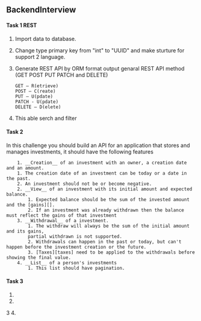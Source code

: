 ## BackendInterview
#### Task 1 REST
1. Import data to database.

2. Change type primary key from "int" to "UUID" and make sturture for support 2 language.

3. Generate REST API by ORM format output genaral REST API method (GET POST PUT PATCH and DELETE) 
    ```
    GET — R(etrieve) 
    POST — C(reate) 
    PUT — U(pdate) 
    PATCH - U(pdate)
    DELETE — D(elete) 
    ```  

4. This able serch and filter

        
#### Task 2 
In this challenge you should build an API for an application that stores and manages investments, it should have the following features
```
    1. __Creation__ of an investment with an owner, a creation date and an amount.
    1. The creation date of an investment can be today or a date in the past.
    2. An investment should not be or become negative.
    2. __View__ of an investment with its initial amount and expected balance.
        1. Expected balance should be the sum of the invested amount and the [gains][].
        2. If an investment was already withdrawn then the balance must reflect the gains of that investment
    3. __Withdrawal__ of a investment.
        1. The withdraw will always be the sum of the initial amount and its gains,
        partial withdrawn is not supported.
        2. Withdrawals can happen in the past or today, but can't happen before the investment creation or the future.
        3. [Taxes][taxes] need to be applied to the withdrawals before showing the final value.
    4. __List__ of a person's investments
        1. This list should have pagination.

```
#### Task 3 
1.
2.
3
4.